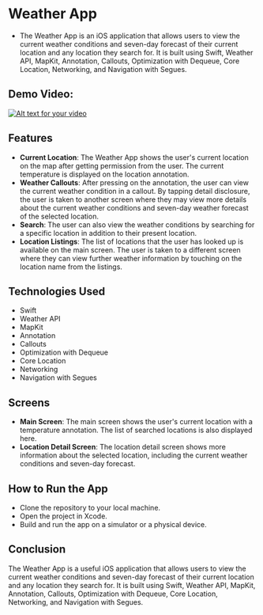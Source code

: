 # Weather App

* The Weather App is an iOS application that allows users to view the current weather conditions and seven-day forecast of their current location and any location they search for. It is built using Swift, Weather API, MapKit, Annotation, Callouts, Optimization with Dequeue, Core Location, Networking, and Navigation with Segues.

## Demo Video:

[![Alt text for your video](https://img.youtube.com/vi/-RfYlO3GEUk/0.jpg)](https://youtu.be/-RfYlO3GEUk)



## Features
* **Current Location**: The Weather App shows the user's current location on the map after getting permission from the user. The current temperature is displayed on the location annotation.
* **Weather Callouts**: After pressing on the annotation, the user can view the current weather condition in a callout. By tapping detail disclosure, the user is taken to another screen where they may view more details about the current weather conditions and seven-day weather forecast of the selected location.
* **Search**: The user can also view the weather conditions by searching for a specific location in addition to their present location.
* **Location Listings**: The list of locations that the user has looked up is available on the main screen. The user is taken to a different screen where they can view further weather information by touching on the location name from the listings.

## Technologies Used
* Swift
* Weather API
* MapKit
* Annotation
* Callouts
* Optimization with Dequeue
* Core Location
* Networking
* Navigation with Segues

## Screens

* **Main Screen**: The main screen shows the user's current location with a temperature annotation. The list of searched locations is also displayed here.
* **Location Detail Screen**: The location detail screen shows more information about the selected location, including the current weather conditions and seven-day forecast.

## How to Run the App
* Clone the repository to your local machine.
* Open the project in Xcode.
* Build and run the app on a simulator or a physical device.

## Conclusion
The Weather App is a useful iOS application that allows users to view the current weather conditions and seven-day forecast of their current location and any location they search for. It is built using Swift, Weather API, MapKit, Annotation, Callouts, Optimization with Dequeue, Core Location, Networking, and Navigation with Segues.
